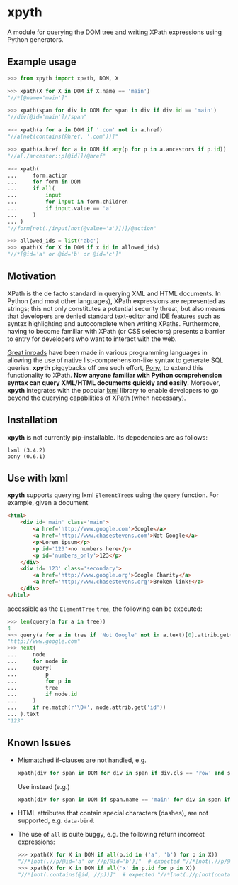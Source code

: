 # xpyth
A module for querying the DOM tree and writing XPath expressions using Python generators.

Example usage
-------------
```python
>>> from xpyth import xpath, DOM, X

>>> xpath(X for X in DOM if X.name == 'main')
"//*[@name='main']"

>>> xpath(span for div in DOM for span in div if div.id == 'main')
"//div[@id='main']//span"

>>> xpath(a for a in DOM if '.com' not in a.href)
"//a[not(contains(@href, '.com'))]"

>>> xpath(a.href for a in DOM if any(p for p in a.ancestors if p.id))
"//a[./ancestor::p[@id]]/@href"

>>> xpath(
...     form.action 
...     for form in DOM 
...     if all(
...         input 
...         for input in form.children 
...         if input.value == 'a'
...     )
... )
"//form[not(./input[not(@value='a')])]/@action"

>>> allowed_ids = list('abc')
>>> xpath(X for X in DOM if x.id in allowed_ids)
"//*[@id='a' or @id='b' or @id='c']"
```

Motivation
----------

XPath is the de facto standard in querying XML and HTML documents. In Python (and most other languages), XPath expressions are represented as strings; this not only constitutes a potential security threat, but also means that developers are denied standard text-editor and IDE features such as syntax highlighting and autocomplete when writing XPaths. Furthermore, having to become familiar with XPath (or CSS selectors) presents a barrier to entry for developers who want to interact with the web.

[Great inroads](https://msdn.microsoft.com/en-us/library/bb397933.aspx) have been made in various programming languages in allowing the use of native list-comprehension-like syntax to generate SQL queries. __xpyth__ piggybacks off one such effort, [Pony](http://ponyorm.com/), to extend this functionality to XPath. __Now anyone familiar with Python comprehension syntax can query XML/HTML documents quickly and easily__. Moreover, __xpyth__ integrates with the popular [lxml](http://lxml.de/) library to enable developers to go beyond the querying capabilities of XPath (when necessary).

Installation
------------

__xpyth__ is not currently pip-installable. Its depedencies are as follows:
```
lxml (3.4.2)
pony (0.6.1)
```

Use with lxml
-------------

__xpyth__ supports querying lxml ```ElementTree```s using the ```query``` function. For example, given a document
```html
<html>
    <div id='main' class='main'>
        <a href='http://www.google.com'>Google</a>
        <a href='http://www.chasestevens.com'>Not Google</a>
        <p>Lorem ipsum</p>
        <p id='123'>no numbers here</p>
        <p id='numbers_only'>123</p>
    </div>
    <div id='123' class='secondary'>
        <a href='http://www.google.org'>Google Charity</a>
        <a href='http://www.chasestevens.org'>Broken link!</a>
    </div>
</html>
```
accessible as the ```ElementTree``` ```tree```, the following can be executed:
```python
>>> len(query(a for a in tree))
4
>>> query(a for a in tree if 'Not Google' not in a.text)[0].attrib.get('href')
"http://www.google.com"
>>> next(
...     node 
...     for node in 
...     query(
...         p 
...         for p in 
...         tree 
...         if node.id
...     ) 
...     if re.match(r'\D+', node.attrib.get('id'))
... ).text
"123"
```

Known Issues
------------

*  Mismatched if-clauses are not handled, e.g. 

   ```python
   xpath(div for span in DOM for div in span if div.cls == 'row' and span.name == 'main')
   ```
   
   Use instead (e.g.) 
   
   ```python
   xpath(div for span in DOM if span.name == 'main' for div in span if div.cls == 'row')
   ```
   
*  HTML attributes that contain special characters (dashes), are not supported, e.g. ```data-bind```.
*  The use of ```all``` is quite buggy, e.g. the following return incorrect expressions:

   ```python
   >>> xpath(X for X in DOM if all(p.id in ('a', 'b') for p in X))
   "//*[not(.//p/@id='a' or //p/@id='b')]"  # expected "//*[not(.//p/@id='a' or .//p/@id='b')]"
   >>> xpath(X for X in DOM if all('x' in p.id for p in X))
   "//*[not(.contains(@id, //p))]"  # expected "//*[not(.//p[not(contains(@id, 'x'))])]"
   ```
    
